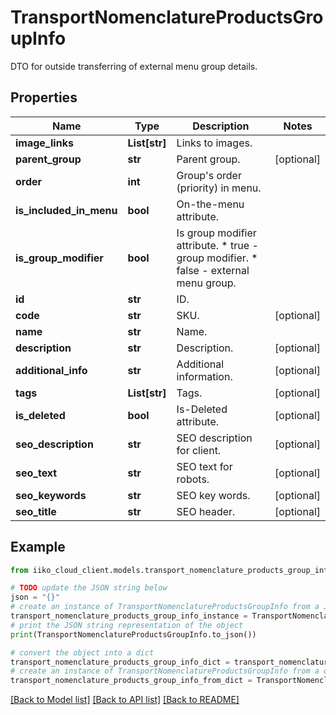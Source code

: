 # TransportNomenclatureProductsGroupInfo

DTO for outside transferring of external menu group details.

## Properties

Name | Type | Description | Notes
------------ | ------------- | ------------- | -------------
**image_links** | **List[str]** | Links to images. | 
**parent_group** | **str** | Parent group. | [optional] 
**order** | **int** | Group&#39;s order (priority) in menu. | 
**is_included_in_menu** | **bool** | On-the-menu attribute. | 
**is_group_modifier** | **bool** | Is group modifier attribute.  * true - group modifier.  * false - external menu group. | 
**id** | **str** | ID. | 
**code** | **str** | SKU. | [optional] 
**name** | **str** | Name. | 
**description** | **str** | Description. | [optional] 
**additional_info** | **str** | Additional information. | [optional] 
**tags** | **List[str]** | Tags. | [optional] 
**is_deleted** | **bool** | Is-Deleted attribute. | [optional] 
**seo_description** | **str** | SEO description for client. | [optional] 
**seo_text** | **str** | SEO text for robots. | [optional] 
**seo_keywords** | **str** | SEO key words. | [optional] 
**seo_title** | **str** | SEO header. | [optional] 

## Example

```python
from iiko_cloud_client.models.transport_nomenclature_products_group_info import TransportNomenclatureProductsGroupInfo

# TODO update the JSON string below
json = "{}"
# create an instance of TransportNomenclatureProductsGroupInfo from a JSON string
transport_nomenclature_products_group_info_instance = TransportNomenclatureProductsGroupInfo.from_json(json)
# print the JSON string representation of the object
print(TransportNomenclatureProductsGroupInfo.to_json())

# convert the object into a dict
transport_nomenclature_products_group_info_dict = transport_nomenclature_products_group_info_instance.to_dict()
# create an instance of TransportNomenclatureProductsGroupInfo from a dict
transport_nomenclature_products_group_info_from_dict = TransportNomenclatureProductsGroupInfo.from_dict(transport_nomenclature_products_group_info_dict)
```
[[Back to Model list]](../README.md#documentation-for-models) [[Back to API list]](../README.md#documentation-for-api-endpoints) [[Back to README]](../README.md)


